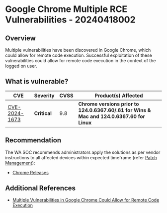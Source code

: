 # Google Chrome Multiple RCE Vulnerabilities - 20240418002

## Overview

Multiple vulnerabilities have been discovered in Google Chrome, which could allow for remote code execution. Successful exploitation of these vulnerabilities could allow for remote code execution in the context of the logged on user.

## What is vulnerable?

| CVE                                                             | Severity     | CVSS | Product(s) Affected                                                                       | 
| --------------------------------------------------------------- | ------------ | ---- | ----------------------------------------------------------------------------------------- | 
| [CVE-2024-1673](https://nvd.nist.gov/vuln/detail/CVE-2024-1673) | **Critical** | 9.8  | **Chrome versions prior to 124.0.6367.60/.61 for Wins & Mac and 124.0.6367.60 for Linux** |

## Recommendation

The WA SOC recommends administrators apply the solutions as per vendor instructions to all affected devices within expected timeframe  (refer [Patch Management](../guidelines/patch-management.md)):

- [Chrome Releases](https://chromereleases.googleblog.com/2024/04/stable-channel-update-for-desktop_16.html)

## Additional References

- [Multiple Vulnerabilities in Google Chrome Could Allow for Remote Code Execution](https://www.cisecurity.org/advisory/multiple-vulnerabilities-in-google-chrome-could-allow-for-remote-code-execution_2024-040)
